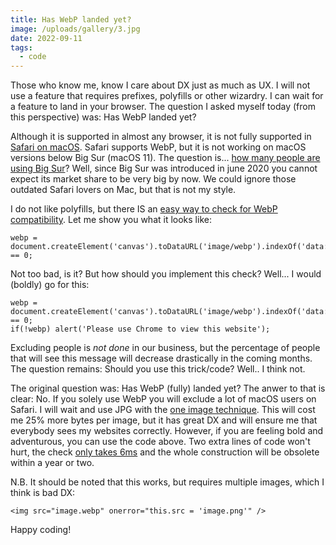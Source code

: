 ```yaml
---
title: Has WebP landed yet?
image: /uploads/gallery/3.jpg
date: 2022-09-11
tags:
  - code
---
```


Those who know me, know I care about DX just as much as UX. I will not use a feature that requires prefixes, polyfills or other wizardry. I can wait for a feature to land in your browser. The question I asked myself today (from this perspective) was: Has WebP landed yet?

Although it is supported in almost any browser, it is not fully supported in [Safari on macOS](https://caniuse.com/webp). Safari supports WebP, but it is not working on macOS versions below Big Sur (macOS 11). The question is... [how many people are using Big Sur](https://apple.stackexchange.com/questions/417757/any-data-on-big-sur-market-share)? Well, since Big Sur was introduced in june 2020 you cannot expect its market share to be very big by now. We could ignore those outdated Safari lovers on Mac, but that is not my style. 

I do not like polyfills, but there IS an [easy way to check for WebP compatibility](https://stackoverflow.com/questions/5573096/detecting-webp-support). Let me show you what it looks like:

```
webp = 
document.createElement('canvas').toDataURL('image/webp').indexOf('data:image/webp') == 0;
````

Not too bad, is it? But how should you implement this check? Well... I would (boldly) go for this:

```
webp = 
document.createElement('canvas').toDataURL('image/webp').indexOf('data:image/webp') == 0;
if(!webp) alert('Please use Chrome to view this website');
```

Excluding people is *not done* in our business, but the percentage of people that will see this message will decrease drastically in the coming months. The question remains: Should you use this trick/code? Well.. I think not.

The original question was: Has WebP (fully) landed yet? The anwer to that is clear: No. If you solely use WebP you will exclude a lot of macOS users on Safari. I will wait and use JPG with the [one image technique](https://hugocodex.org/blog/image-compression-for-the-lazy/). This will cost me 25% more bytes per image, but it has great DX and will ensure me that everybody sees my websites correctly. However, if you are feeling bold and adventurous, you can use the code above. Two extra lines of code won't hurt, the check [only takes 6ms](https://stackoverflow.com/questions/5573096/detecting-webp-support) and the whole construction will be obsolete within a year or two.

N.B. It should be noted that this works, but requires multiple images, which I think is bad DX:

```
<img src="image.webp" onerror="this.src = 'image.png'" />
```

Happy coding!
